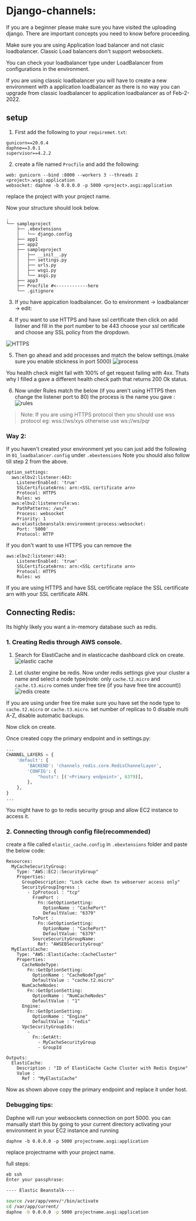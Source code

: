 # Django-channels:

If you are a beginner please make sure you have visited the uploading django. There are important concepts you need to know before proceeding.

Make sure you are using Application load balancer and not clasic loadbalancer.
Classic Load balancers don't support websockets.

You can check your loadbalancer type under LoadBalancer from configurations in the environment.

If you are using classic loadbalancer you will have to create a new environment with a application loadbalancer as there is no way you can upgrade from classic loadbalancer to application loadbalancer as of Feb-2-2022.

## setup

1. First add the following to your `requiremet.txt`:
```
gunicorn==20.0.4
daphne==3.0.1
supervisor==4.2.2
```

2. create a file named `Procfile` and add the following:
```
web: gunicorn --bind :8000 --workers 3 --threads 2 <project>.wsgi:application
websocket: daphne -b 0.0.0.0 -p 5000 <project>.asgi:application
```
replace the project with your project name.

Now your structure should look below.
```
.
└── sampleproject
    ├── .ebextensions
    │   └── django.config
    ├── app1
    ├── app2
    ├── sampleproject
    │   ├── __init__.py
    │   ├── settings.py
    │   ├── urls.py
    │   ├── wsgi.py
    │   └── asgi.py
    ├── app3
    ├── Procfile #<------------here
    └── .gitignore
``` 


3. If you have appication loadbalancer. Go to environment -> loadbalancer -> edit:

4. If you want to use HTTPS and have ssl certificate then click on add listner and fill in the port number to be 443 choose your ssl certificate and choose any SSL policy from the dropdown.

![HTTPS](https://github.com/PaulleDemon/AWS-deployment/blob/master/images/create-https-loadbalancer.png)

5. Then go ahead and add processes and match the below settings.(make sure you enable stickness in port 5000)
![process](https://github.com/PaulleDemon/AWS-deployment/blob/master/images/loadbalancer-config.jpg)

You health check might fail with 100% of get request failing with 4xx. Thats why I filled a gave a different health check path that returns 200 Ok status.

6. Now under Rules match the below (if you aren't using HTTPS then change the listener port to 80) the process is the name you gave :
![rules](https://github.com/PaulleDemon/AWS-deployment/blob/master/images/rules.jpg)

>Note: If you are using HTTPS protocol then you should use wss protocol eg: wss://ws/xys otherwise use ws://ws/pqr

### Way 2:
If you haven't created your environment yet you can just add the following in `01_loadbalancer.config` under `.ebextensions`
Note you should also follow till step 2 from the above.
```
option_settings:
  aws:elbv2:listener:443:
    ListenerEnabled: 'true'
    SSLCertificateArns: arn:<SSL certificate arn>
    Protocol: HTTPS
    Rules: ws
  aws:elbv2:listenerrule:ws:
    PathPatterns: /ws/*
    Process: websocket
    Priority: 1
  aws:elasticbeanstalk:environment:process:websocket:
    Port: '5000'
    Protocol: HTTP
```

If you don't want to use HTTPS you can remove the
```
aws:elbv2:listener:443:
    ListenerEnabled: 'true'
    SSLCertificateArns: arn:<SSL certificate arn>
    Protocol: HTTPS
    Rules: ws
```

If you are using HTTPS and have SSL certificate replace the SSL certificate arn with your SSL certificate ARN.


## Connecting Redis:

Its highly likely you want a in-memory database such as redis.

### 1. Creating Redis through AWS console.

1. Search for ElastiCache and in elasticcache dashboard click on create.
![elastic cache](https://github.com/PaulleDemon/AWS-deployment/blob/master/images/elasticache.jpg)

2. Let cluster engine be redis. Now under redis settings give your cluster a name and select a node type(note: only `cache.t2.micro` and `cache.t3.micro` comes under free tire (if you have free tire account)) 
![redis create](https://github.com/PaulleDemon/AWS-deployment/blob/master/images/redis-create.png)

If you are using under free tire make sure you have set the node type to `cache.t2.micro` or `cache.t3.micro`. set number of replicas to 0 disable multi A-Z, disable automatic backups.

Now click on create.

Once created copy the primary endpoint and in settings.py:

```py
...
CHANNEL_LAYERS = {
    'default': {
        'BACKEND': 'channels_redis.core.RedisChannelLayer',
        'CONFIG': {
            "hosts": [('<Primary endpoint>', 6379)],
        },
    },
}
...
```

You might have to go to redis security group and allow EC2 instance to access it.

### 2. Connecting through config file(recommended)

create a file called `elastic_cache.config` in `.ebextensions` folder and paste the below code:

```
Resources:
  MyCacheSecurityGroup:
    Type: "AWS::EC2::SecurityGroup"
    Properties:
      GroupDescription: "Lock cache down to webserver access only"
      SecurityGroupIngress :
        - IpProtocol : "tcp"
          FromPort :
            Fn::GetOptionSetting:
              OptionName : "CachePort"
              DefaultValue: "6379"
          ToPort :
            Fn::GetOptionSetting:
              OptionName : "CachePort"
              DefaultValue: "6379"
          SourceSecurityGroupName:
            Ref: "AWSEBSecurityGroup"
  MyElastiCache:
    Type: "AWS::ElastiCache::CacheCluster"
    Properties:
      CacheNodeType:
        Fn::GetOptionSetting:
          OptionName : "CacheNodeType"
          DefaultValue : "cache.t2.micro"
      NumCacheNodes:
        Fn::GetOptionSetting:
          OptionName : "NumCacheNodes"
          DefaultValue : "1"
      Engine:
        Fn::GetOptionSetting:
          OptionName : "Engine"
          DefaultValue : "redis"
      VpcSecurityGroupIds:
        -
          Fn::GetAtt:
            - MyCacheSecurityGroup
            - GroupId

Outputs:
  ElastiCache:
    Description : "ID of ElastiCache Cache Cluster with Redis Engine"
    Value :
      Ref : "MyElastiCache"
```

Now as shown above copy the primary endpoint and replace it under host.


### Debugging tips:

Daphne will run your websockets connection on port 5000. you can manually start this by going to your current directory activating your environment in your EC2 instance and running 
```
daphne -b 0.0.0.0 -p 5000 projectname.asgi:application
```
replace projectname with your project name.

full steps:
```sh
eb ssh
Enter your passphrase:

---- Elastic Beanstalk----

source /var/app/venv/*/bin/activate
cd /var/app/current/
daphne -b 0.0.0.0 -p 5000 projectname.asgi:application
```
